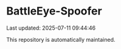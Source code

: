# BattleEye-Spoofer

Last updated: 2025-07-11 09:44:46

This repository is automatically maintained.
